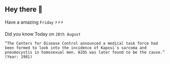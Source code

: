 ## Hey there 👋
Have a amazing `Friday` ⚡⚡⚡

Did you know Today on `28th August`
```
“The Centers for Disease Control announced a medical task force had been formed to look into the incidence of Kaposi`s sarcoma and pneumocystis in homosexual men. AIDS was later found to be the cause.” (Year: 1981)
```
